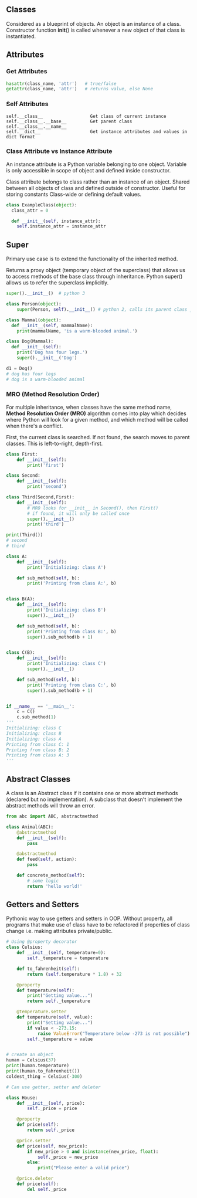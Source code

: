 ## Classes

Considered as a blueprint of objects. An object is an instance of a class. Constructor function **init**() is called whenever a new object of that class is instantiated.

## Attributes

### Get Attributes

```py
hasattr(class_name, 'attr')   # true/false
getattr(class_name, 'attr')   # returns value, else None
```

### Self Attributes

```
self.__class__                  Get class of current instance
self.__class__.__base__         Get parent class
self.__class__.__name__
self.__dict__                   Get instance attributes and values in dict format
```

### Class Attribute vs Instance Attribute

An instance attribute is a Python variable belonging to one object. Variable is only accessible in scope of object and defined inside constructor.

Class attribute belongs to class rather than an instance of an object. Shared between all objects of class and defined outside of constructor. Useful for storing constants Class-wide or defining default values.

```py
class ExampleClass(object):
  class_attr = 0

  def __init__(self, instance_attr):
    self.instance_attr = instance_attr
```

## Super

Primary use case is to extend the functionality of the inherited method.

Returns a proxy object (temporary object of the superclass) that allows us to access methods of the base class through inheritance. Python super() allows us to refer the superclass implicitly.

```py
super().__init__()  # python 3

class Person(object):
    super(Person, self).__init__() # python 2, calls its parent class __init__
```

```python
class Mammal(object):
  def __init__(self, mammalName):
    print(mammalName, 'is a warm-blooded animal.')

class Dog(Mammal):
  def __init__(self):
    print('Dog has four legs.')
    super().__init__('Dog')

d1 = Dog()
# dog has four legs
# dog is a warm-blooded animal
```

### MRO (Method Resolution Order)

For multiple inheritance, when classes have the same method name, **Method Resolution Order (MRO)** algorithm comes into play which decides where Python will look for a given method, and which method will be called when there's a conflict.

First, the current class is searched. If not found, the search moves to parent classes. This is left-to-right, depth-first.

```py
class First:
    def __init__(self):
        print('first')

class Second:
    def __init__(self):
        print('second')

class Third(Second,First):
    def __init__(self):
        # MRO looks for __init__ in Second(), then First()
        # if found, it will only be called once
        super().__init__()
        print('third')

print(Third())
# second
# third
```

```py
class A:
    def __init__(self):
        print('Initializing: class A')

    def sub_method(self, b):
        print('Printing from class A:', b)


class B(A):
    def __init__(self):
        print('Initializing: class B')
        super().__init__()

    def sub_method(self, b):
        print('Printing from class B:', b)
        super().sub_method(b + 1)


class C(B):
    def __init__(self):
        print('Initializing: class C')
        super().__init__()

    def sub_method(self, b):
        print('Printing from class C:', b)
        super().sub_method(b + 1)


if __name__ == '__main__':
    c = C()
    c.sub_method(1)
'''
Initializing: class C
Initializing: class B
Initializing: class A
Printing from class C: 1
Printing from class B: 2
Printing from class A: 3
'''
```

## Abstract Classes

A class is an Abstract class if it contains one or more abstract methods (declared but no implementation). A subclass that doesn't implement the abstract methods will throw an error.

```py
from abc import ABC, abstractmethod

class Animal(ABC):
    @abstractmethod
    def __init__(self):
        pass

    @abstractmethod
    def feed(self, action):
        pass

    def concrete_method(self):
        # some logic
        return 'hello world!'
```

## Getters and Setters

Pythonic way to use getters and setters in OOP. Without property, all programs that make use of class have to be refactored if properties of class change i.e. making attributes private/public.

```py
# Using @property decorator
class Celsius:
    def __init__(self, temperature=0):
        self._temperature = temperature

    def to_fahrenheit(self):
        return (self.temperature * 1.8) + 32

    @property
    def temperature(self):
        print("Getting value...")
        return self._temperature

    @temperature.setter
    def temperature(self, value):
        print("Setting value...")
        if value < -273.15:
            raise ValueError("Temperature below -273 is not possible")
        self._temperature = value


# create an object
human = Celsius(37)
print(human.temperature)
print(human.to_fahrenheit())
coldest_thing = Celsius(-300)
```

```py
# Can use getter, setter and deleter

class House:
	def __init__(self, price):
		self._price = price

	@property
	def price(self):
		return self._price

	@price.setter
	def price(self, new_price):
		if new_price > 0 and isinstance(new_price, float):
			self._price = new_price
		else:
			print("Please enter a valid price")

	@price.deleter
	def price(self):
		del self._price
```
